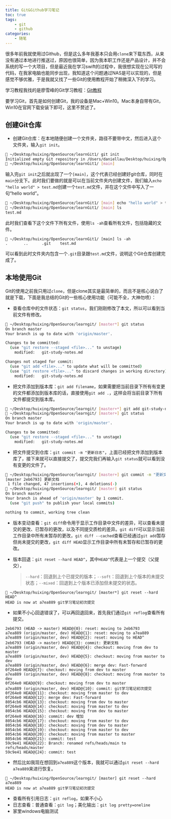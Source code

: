 ```yaml
---
title: Git&Github学习笔记
toc: true
tags:
	- git
	- github
categories:
	- 随笔
---
```


很多年前我就使用过Github，但是这么多年我基本只会用`clone`来下载东西，从来没有通过本地进行推送过，原因也很简单，因为我本职工作还是产品设计，并不会系统的写一个大项目，但是最近我在学习swift的过程中，我很想实现在公司写的代码，在我家电脑也能同步出现，我知道这个问题通过NAS是可以实现的，但是感觉不够优雅，于是我就又找了一些Git的使用教程开始了稍微深入下的学习。

学习教程我找的是廖雪峰的Git学习教程：[Git教程](https://liaoxuefeng.com/books/git/introduction/)

要学习Git，首先是如何创建Git，我的设备是Mac+Win10。Mac本身自带有Git，Win10在官网下载安装下即可，这里不赘述了。

## 创建Git仓库

- 创建Git仓库：在本地随便创建一个文件夹，路径不要带中文，然后进入这个文件夹，输入`git init`。

```bash
 ~/Desktop/huixing/OpenSource/learnGit1/ git init
Initialized empty Git repository in /Users/daniellau/Desktop/huixing/OpenSource/learnGit1/.git/
 ~/Desktop/huixing/OpenSource/learnGit1/ [main]
```

输入完`git init`之后就出现了一个`[main]`，这个代表已经创建好git仓库，同时在`main`分支下。此时我们要做的就是可以在当前文件夹内创建文件，我们输入`echo "hello world" > test.md`创建一个`test.md`文件，并在这个文件中写入了一句“hello world”。

```bash
 ~/Desktop/huixing/OpenSource/learnGit1/ [main] echo "hello world" > test.md
 ~/Desktop/huixing/OpenSource/learnGit1/ [main] ls
test.md
```

此时我们查看下这个文件下所有文件，使用`ls -ah`查看所有文件，包括隐藏的文件。

```
 ~/Desktop/huixing/OpenSource/learnGit1/ [main] ls -ah
.       ..      .git    test.md
```

可以看到此时文件夹内包含一个`.git`目录跟`test.md`文件，说明这个Git仓库创建完成了。

## 本地使用Git

Git的使用之前我只用过`clone`，但是clone其实是最简单的，而且不是核心说白了就是下载，下面是我总结的Git的一些核心使用功能（可能不全，大神勿喷）：

- 查看仓库中的文件状态：`git status`，我们刚刚修改了本文，所以可以看到当前文件有修改。

```bash
 ~/Desktop/huixing/OpenSource/learngit/ [master*] git status
On branch master
Your branch is up to date with 'origin/master'.

Changes to be committed:
  (use "git restore --staged <file>..." to unstage)
	modified:   git-study-notes.md

Changes not staged for commit:
  (use "git add <file>..." to update what will be committed)
  (use "git restore <file>..." to discard changes in working directory)
	modified:   git-study-notes.md
```

- 把文件添加到版本库：`git add filename`，如果需要把当前目录下所有有变更的文件都添加到版本库的话，直接使用`git add .`，这样会将当前目录下所有文件都提交到版本库。

```bash
 ~/Desktop/huixing/OpenSource/learngit/ [master+*] git add git-study-notes.md
 ~/Desktop/huixing/OpenSource/learngit/ [master+] git status
On branch master
Your branch is up to date with 'origin/master'.

Changes to be committed:
  (use "git restore --staged <file>..." to unstage)
	modified:   git-study-notes.md
```

- 把文件提交到仓库：`git commit -m "更新日志"`，上面已经把文件添加到版本库了，接下来就可以直接提交了，提交完我们再输入`git status`就可以看到没有变更的文件了。

```bash
 ~/Desktop/huixing/OpenSource/learngit/ [master+] git commit -m "更新文档"
[master 2eb6793] 更新文档
 1 file changed, 47 insertions(+), 4 deletions(-)
 ~/Desktop/huixing/OpenSource/learngit/ [master] git status
On branch master
Your branch is ahead of 'origin/master' by 1 commit.
  (use "git push" to publish your local commits)

nothing to commit, working tree clean
```

- 版本变动查看：`git diff`命令用于显示工作目录中文件的差异，可以查看未提交的更改、已暂存的更改，以及不同提交质检的差异。`git diff`可以显示当前工作目录中所有未暂存的更改，`git diff --cached`查看已经通过`git add`暂存但尚未提交的更改，`git diff HEAD`显示工作目录中所有未暂存和已暂存的更改。

- 版本回退：`git reset --hard HEAD^`，其中`HEAD^`代表是上一个提交（父提交），

  >  `--hard`：回退到上个已提交的版本；`--soft`：回退到上个版本的未提交状态；`--mixed`：回退到上个版本已添加但未提交的状态。

```
 ~/Desktop/huixing/OpenSource/learngit/ [master*] git reset --hard HEAD^
HEAD is now at a7ea889 git学习笔记初次提交
```

- 如果不小心回退错误了，可以再回退回来，首先我们通过`git reflog`查看所有提交。

```
2eb6793 (HEAD -> master) HEAD@{0}: reset: moving to 2eb6793
a7ea889 (origin/master, dev) HEAD@{1}: reset: moving to a7ea889
a7ea889 (origin/master, dev) HEAD@{2}: reset: moving to HEAD^
2eb6793 (HEAD -> master) HEAD@{3}: commit: 更新文档
a7ea889 (origin/master, dev) HEAD@{4}: checkout: moving from dev to master
a7ea889 (origin/master, dev) HEAD@{5}: checkout: moving from master to dev
a7ea889 (origin/master, dev) HEAD@{6}: merge dev: Fast-forward
0f264e0 HEAD@{7}: checkout: moving from dev to master
a7ea889 (origin/master, dev) HEAD@{8}: checkout: moving from master to dev
0f264e0 HEAD@{9}: checkout: moving from dev to master
a7ea889 (origin/master, dev) HEAD@{10}: commit: git学习笔记初次提交
0f264e0 HEAD@{11}: checkout: moving from master to dev
0f264e0 HEAD@{12}: merge dev: Fast-forward
8054cb6 HEAD@{13}: checkout: moving from dev to master
0f264e0 HEAD@{14}: checkout: moving from master to dev
8054cb6 HEAD@{15}: checkout: moving from dev to master
0f264e0 HEAD@{16}: commit: dev 增加
8054cb6 HEAD@{17}: checkout: moving from master to dev
8054cb6 HEAD@{18}: checkout: moving from dev to master
8054cb6 HEAD@{19}: checkout: moving from master to dev
8054cb6 HEAD@{20}: checkout: moving from master to master
8054cb6 HEAD@{21}: commit: test
59c9e41 HEAD@{22}: Branch: renamed refs/heads/main to refs/heads/master
59c9e41 HEAD@{24}: commit: test
```

- 然后比如我现在想回到`a7ea889`这个版本，我就可以通过`git reset --hard a7ea889`来进行恢复。

```
 ~/Desktop/huixing/OpenSource/learngit/ [master] git reset --hard a7ea889
HEAD is now at a7ea889 git学习笔记初次提交
```

- 查看所有引用日志：`git reflog`，如果不小心
- 日志查看：普通查看：`git log`；美化输出：`git log pretty=oneline`
- 家里windows电脑测试